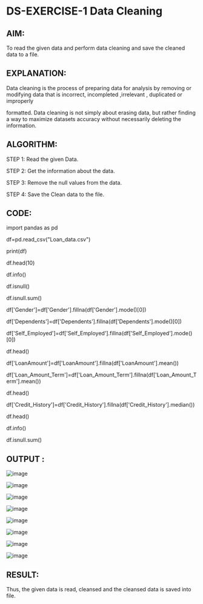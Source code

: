# DS-EXERCISE-1  Data Cleaning

## AIM:

To read the given data and perform data cleaning and save the cleaned data to a file.

## EXPLANATION: 

Data cleaning is the process of preparing data for analysis by removing or modifying data that is incorrect, incompleted ,irrelevant , duplicated or improperly

formatted. Data cleaning is not simply about erasing data, but rather finding a way to maximize datasets accuracy without necessarily deleting the information.

## ALGORITHM:

STEP 1: Read the given Data.

STEP 2: Get the information about the data.

STEP 3: Remove the null values from the data.

STEP 4: Save the Clean data to the file.

## CODE:

import pandas as pd

df=pd.read_csv("Loan_data.csv")

print(df)

df.head(10)

df.info()

df.isnull()

df.isnull.sum()

df['Gender']=df['Gender'].fillna(df['Gender'].mode()[0])

df['Dependents']=df['Dependents'].fillna(df['Dependents'].mode()[0])

df['Self_Employed']=df['Self_Employed'].fillna(df['Self_Employed'].mode()[0])

df.head()

df['LoanAmount']=df['LoanAmount'].fillna(df['LoanAmount'].mean())

df['Loan_Amount_Term']=df['Loan_Amount_Term'].fillna(df['Loan_Amount_Term'].mean())

df.head()

df['Credit_History']=df['Credit_History'].fillna(df['Credit_History'].median())

df.head()

df.info()

df.isnull.sum()

## OUTPUT :

![image](https://github.com/Haripriya-Karunakaran/DS-EXERCISE-1/assets/126390051/591e4dee-d61d-4648-be2f-6bb5f7e0f854)

![image](https://github.com/Haripriya-Karunakaran/DS-EXERCISE-1/assets/126390051/f38d18d9-2835-461f-b5f2-e32a8d66e1f6)

![image](https://github.com/Haripriya-Karunakaran/DS-EXERCISE-1/assets/126390051/9ace95a0-19b6-4a0e-94bd-deb3c6fe7cd1)

![image](https://github.com/Haripriya-Karunakaran/DS-EXERCISE-1/assets/126390051/8b060181-398f-4b33-87a3-43590c05fba9)

![image](https://github.com/Haripriya-Karunakaran/DS-EXERCISE-1/assets/126390051/69fbd60f-5fb1-4f94-9855-afe227f036de)

![image](https://github.com/Haripriya-Karunakaran/DS-EXERCISE-1/assets/126390051/b1671830-3b88-4a16-915c-38846cc36966)

![image](https://github.com/Haripriya-Karunakaran/DS-EXERCISE-1/assets/126390051/a70c056e-1c38-45ce-bf21-38f41d4bacdd)

![image](https://github.com/Haripriya-Karunakaran/DS-EXERCISE-1/assets/126390051/ece307d2-21b6-4b06-b0de-29d2c9372f57)

## RESULT:

Thus, the given data is read, cleansed and the cleansed data is saved into file.
